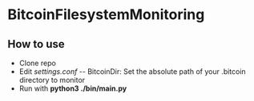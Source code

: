 # BitcoinFilesystemMonitoring
## How to use
- Clone repo
- Edit _settings.conf_
-- BitcoinDir: Set the absolute path of your .bitcoin directory to monitor
- Run with **python3 ./bin/main.py**